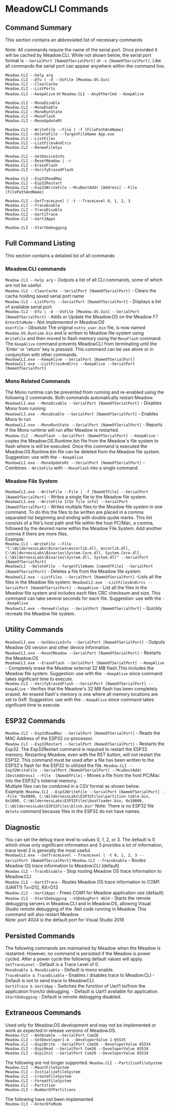 # MeadowCLI Commands

## Command Summary

This section contains an abbreviated list of necessary commands

Note: All commands require the name of the serial port. Once provided it will be cached by Meadow.CLI. While not shown below, the serial port format is `--SerialPort [NameOfSerialPort]` or `-s [NameOfSerialPort]`. Like all commands the serial port can appear anywhere within the command line.  

`Meadow.CLI --help arg`  
`Meadow.CLI --Dfu | -d --OsFile [Meadow.OS.bin]`  
`Meadow.CLI --ClearCache`  
`Meadow.CLI --ListPorts`  
`Meadow.CLI --KeepAlive` or `Meadow.CLI --AnyOtherCmd --KeepAlive`  

`Meadow.CLI --MonoDisable`  
`Meadow.CLI --MonoEnable`  
`Meadow.CLI --MonoRunState`  
`Meadow.CLI --MonoFlash`  
`Meadow.CLI --MonoUpdateRt`

`Meadow.CLI --WriteFile --File | -f [FilePathAndName]`  
`Meadow.CLI --DeleteFile --TargetFileName App.exe`  
`Meadow.CLI --ListFiles`  
`Meadow.CLI --ListFilesAndCrcs`  
`Meadow.CLI --RenewFileSys`  

`Meadow.CLI --GetDeviceInfo`  
`Meadow.CLI --ResetMeadow | -r`  
`Meadow.CLI --EraseFlash`  
`Meadow.CLI --VerifyErasedFlash`  

`Meadow.CLI --Esp32ReadMac`  
`Meadow.CLI --Esp32Restart`  
`Meadow.CLI --Esp32WriteFile --McuDestAddr [Address] --File [FilePathAndName]`  

`Meadow.CLI --SetTraceLevel | -t --TraceLevel 0, 1, 2, 3`  
`Meadow.CLI --TraceEnable`  
`Meadow.CLI --TraceDisable`  
`Meadow.CLI --Uart1Trace`  
`Meadow.CLI --Uart1Apps`  

`Meadow.CLI --StartDebugging`  

## Full Command Listing

This section contains a detailed list of all commands

### Meadow.CLI commands

`Meadow.CLI --help arg` - Outputs a list of all CLI commands, some of which are not be useful.  
`Meadow.CLI --ClearCache --SerialPort [NameOfSerialPort]` - Clears the cache holding saved serial port name  
`Meadow.CLI --ListPorts --SerialPort [NameOfSerialPort]` - Displays a list of available serial port  
`Meadow.CLI --Dfu | -d --OsFile [Meadow.OS.bin] --SerialPort [NameOfSerialPort]` - Adds or Update the Meadow.OS on the Meadow F7  
`EnterDfuMode` - *Not implemented in Meadow.OS*  
`UserFile` - *Obsolute* The original `nuttx_user.bin` file, is now named `Meadow.OS.Runtime.bin` and is written to Meadow file system using `WriteFile` and then moved to flash memory using the `MonoFlash` command.  
The `KeepAlive` command prevents MeadowCLI from terminating until the 'Enter' or 'return' key is pressed. This command can be use alone or in conjunction with other commands.  
`MeadowCLI.exe --KeepAlive --SerialPort [NameOfSerialPort]`  
`MeadowCLI.exe --ListFilesAndCrcs --KeepAlive --SerialPort [NameOfSerialPort]`

### Mono Related Commands

The Mono runtime can be prevented from running and re-enabled using the following 2 commands. Both commands automatically restart Meadow.  
`MeadowCLI.exe --MonoDisable --SerialPort [NameOfSerialPort]` - Disables Mono from running  
`MeadowCLI.exe --MonoEnable --SerialPort [NameOfSerialPort]` - Enables Mono to run  
`MeadowCLI.exe --MonoRunState --SerialPort [NameOfSerialPort]` - Reports if the Mono runtime will run after Meadow is restarted.  
`Meadow.CLI --MonoFlash --SerialPort [NameOfSerialPort] --KeepAlive` - copies the Meadow.OS.Runtime.bin file from the Meadow's file system to flash where is will be executed. Once this command is executed the Meadow.OS.Runtime.bin file can be deleted from the Meadow file system. Suggestion: use with the `--KeepAlive`  
`MeadowCLI.exe --MonoUpdateRt --SerialPort [NameOfSerialPort]` - Combines `--WriteFile` with `--MonoFlash` into a single command.  

### Meadow File System

`MeadowCLI.exe --WriteFile --File | -f [NameOfFile] --SerialPort [NameOfSerialPort]` - Writes a single file to the Meadow file system.  
`MeadowCLI.exe --WriteFile [CSV file info] --SerialPort [NameOfSerialPort]` - Writes multiple files to the Meadow file system in one command. To do this the files to be written are placed in a comma separated list beginning and ending with double quote marks. This list consists of a file's host path and file within the host PC/Mac, a comma, followed by the desired name within the Meadow File System. Add another comma if there are more files.  
Example:  
`Meadow.CLI --WriteFile --File "C:\WildernessLabs\Binaries\mscorlib.dll, mscorlib.dll, C:\WildernessLabs\Binaries\System.Core.dll, System.Core.dll, C:\WildernessLabs\Binaries\System.dll, System.dll" --SerialPort [NameOfSerialPort]`  
`MeadowCLI --DeleteFile --TargetFileName [nameOfFile] --SerialPort [NameOfSerialPort]` - Deletes a file from the Meadow file system.  
`MeadowCLI.exe --ListFiles --SerialPort [NameOfSerialPort]` -Lists all the files in the Meadow file system.
`MeadowCLI.exe --ListFilesAndCrcs --SerialPort [NameOfSerialPort] --KeepAlive` - List all the files in the Meadow file system and includes each files CRC checksum and size. This command can take several seconds for each file. Suggestion: use with the `--KeepAlive`  
`MeadowCLI.exe --RenewFileSys --SerialPort [NameOfSerialPort]` - Quickly recreate the Meadow file system.  

## Utility Commands

`MeadowCLI.exe --GetDeviceInfo --SerialPort [NameOfSerialPort]` - Outputs Meadow OS version and other device information.  
`MeadowCLI.exe --ResetMeadow --SerialPort [NameOfSerialPort]` - Restarts the Meadow.OS  
`MeadowCLI.exe --EraseFlash --SerialPort [NameOfSerialPort] --KeepAlive` - Completely erase the Meadow external 32 MB flash.This includes the Meadow file system. Suggestion: use with the `--KeepAlive` since command takes signficant time to execute.  
`Meadow.CLI --VerifyErasedFlash --SerialPort [NameOfSerialPort] --KeepAlive` - Verifies that the Meadow's 32 MB flash has been completely erased. An erased flash's memory is one where all memory locations are set to 0xff. Suggestion: use with the `--KeepAlive` since command takes signficant time to execute.  

## ESP32 Commands

`Meadow.CLI --Esp32ReadMac --SerialPort [NameOfSerialPort]` - Reads the MAC Address of the ESP32 co-processor.  
`Meadow.CLI --Esp32Restart --SerialPort [NameOfSerialPort]` - Restarts the Esp32. The Esp32Restart command is required to restart the ESP32. memory. Restarting Meadow, even with the RST button, will not restart the ESP32. This command must be used after a file has been written to the ESP32's flash for the ESP32 to utilized the file.
`Meadow.CLI --Esp32WriteFile --SerialPort [NameOfSerialPort] --McuDestAddr [DestAddress] --File  [NameOfFile]` - Moves a file from the host PC/Mac into the ESP32's initernal memory.  
Multiple files can be combined in a CSV format as shown below.  
Example:
`Meadow.CLI --Esp32WriteFile --SerialPort [NameOfSerialPort] --File "0x8000, C:\WildernessLabs\ESP32Files\partition-table.bin, 0x1000, C:\WildernessLabs\ESP32Files\bootloader.bin, 0x10000, C:\WildernessLabs\ESP32Files\blink.bin"`
Note: There is no ESP32 file `delete` command because files in the ESP32 do not have names.  

## Diagnostic

You can set the debug trace level to values 0, 1, 2, or 3. The default is 0 which show only significant information and 3 provides a lot of information, trace level 2 is generally the most useful.  
`MeadowCLI.exe --SetTraceLevel --TraceLevel | -t 0, 1, 2, 3 --SerialPort [NameOfSerialPort]`
`Meadow.CLI --TraceEnable` - Routes Meadow OS trace information to Meadow.CLI (default)  
`Meadow.CLI --TraceDisable` - Stop routing Meadow OS trace information to Meadow.CLI  
`Meadow.CLI --Uart1Trace` - Routes Meadow OS trace information to COM1 (UART1) Tx=D12, RX=D13  
`Meadow.CLI --Uart1Apps` - Frees COM1 for Meadow application use (default)  
`Meadow.CLI --StartDebugging --VSDebugPort 4024` - Starts the remote debugging servers in Meadow.CLI and in Meadow.OS, allowing Visual Studio remote debugging of the .Net code running in Meadow. This command will also restart Meadow.  
Note: port 4024 is the default port for Visual Studio 2019

## Persisted Commands

The following commands are maintained by Meadow when the Meadow is restarted. However, no command is persisted if the Meadow is power cycled. After a power cycle the following default values will apply.  
`SetTraceLevel` - Default is a Trace Level of 0.  
`MonoEnable & MonoDisable` - Default is mono enable.  
`TraceEnable & TraceDisable` - Enables / disables trace to Meadow.CLI - Default is not to send trace to MeadowCLI.  
`Uart1Trace & Uart1App` -  Switches the function of Uart1 to/from the application from/to debugging. - Default is Uart1 available for application.
`StartDebugging` - Default is remote debugging disabled.  

## Extraneous Commands

Used only for Meadow.OS development and may not be implemented or work as expected in release versions of Meadow.OS.  
`Meadow.CLI --NshEnable --SerialPort Com26`  
`Meadow.CLI --SetDeveloper1-4 --DeveloperValue 1-65535`  
`Meadow.CLI --QspiWrite --SerialPort Com26 --DeveloperValue 65534`  
`Meadow.CLI --QspiRead --SerialPort Com26 --DeveloperValue 65534`  
`Meadow.CLI --QspiInit --SerialPort Com26 --DeveloperValue 65534`  

The following are not longer supported.
`Meadow.CLI --PartitionFileSystem`  
`Meadow.CLI --MountFileSystem`  
`Meadow.CLI --InitializeFileSystem`  
`Meadow.CLI --CreateFileSystem`  
`Meadow.CLI --FormatFileSystem`  
`Meadow.CLI --Partition`  
`Meadow.CLI --NumberOfPartitions`  

The following have not been implemented  
`Meadow.CLI --EnterDfuMode`  
